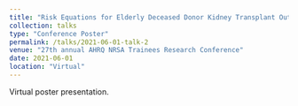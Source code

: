 ```yaml
---
title: "Risk Equations for Elderly Deceased Donor Kidney Transplant Outcomes"
collection: talks
type: "Conference Poster"
permalink: /talks/2021-06-01-talk-2
venue: "27th annual AHRQ NRSA Trainees Research Conference"
date: 2021-06-01
location: "Virtual"
---
```


Virtual poster presentation.
